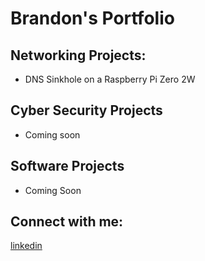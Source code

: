 <h1>Brandon's Portfolio </h1>

<h2> Networking Projects:</h2>

- DNS Sinkhole on a Raspberry Pi Zero 2W

<h2>Cyber Security Projects</h2>

- Coming soon

<h2>Software Projects</h2>

- Coming Soon
<h2> Connect with me:</h2>

[linkedin](www.linkedin.com/in/brandon-lamont-809a9b335)

